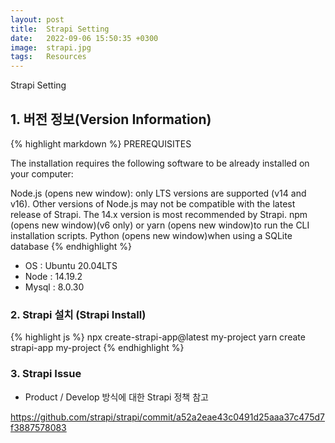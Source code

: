 ```yaml
---
layout: post
title:  Strapi Setting
date:   2022-09-06 15:50:35 +0300
image:  strapi.jpg
tags:   Resources
---
```

Strapi Setting

## 1. 버전 정보(Version Information)

{% highlight markdown %}
PREREQUISITES

The installation requires the following software to be already installed on your computer:

Node.js (opens new window): only LTS versions are supported (v14 and v16). Other versions of Node.js may not be compatible with the latest release of Strapi. The 14.x version is most recommended by Strapi.
npm (opens new window)(v6 only) or yarn (opens new window)to run the CLI installation scripts.
Python (opens new window)when using a SQLite database
{% endhighlight %}

* OS : Ubuntu 20.04LTS
* Node : 14.19.2
* Mysql : 8.0.30

### 2. Strapi 설치 (Strapi Install)

{% highlight js %}
  npx create-strapi-app@latest my-project
  yarn create strapi-app my-project
{% endhighlight %}


### 3. Strapi Issue

* Product / Develop 방식에 대한 Strapi 정책 참고

https://github.com/strapi/strapi/commit/a52a2eae43c0491d25aaa37c475d7f3887578083
